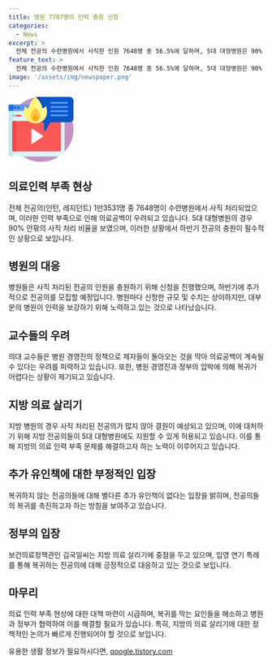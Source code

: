 ```yaml
---
title: 병원 7707명의 인력 충원 신청
categories:
  - News
excerpt: >
  전체 전공의 수련병원에서 사직한 인원 7648명 중 56.5%에 달하며, 5대 대형병원은 90% 안팎의 사직 처리율을 기록했다. 복지부는 하반기 추가 수련 인원 7707명을 채원하려 하지만 교수들의 반발과 지방 병원의 사직 처리율이 높지 않아 의료공백 우려가 커지고 있다. 김 정책관은 지방 전공의들이 5대 대형병원에 지원할 수 있게 허용하겠다는 뜻을 밝혔다.
feature_text: >
  전체 전공의 수련병원에서 사직한 인원 7648명 중 56.5%에 달하며, 5대 대형병원은 90% 안팎의 사직 처리율을 기록했다. 복지부는 하반기 추가 수련 인원 7707명을 채원하려 하지만 교수들의 반발과 지방 병원의 사직 처리율이 높지 않아 의료공백 우려가 커지고 있다. 김 정책관은 지방 전공의들이 5대 대형병원에 지원할 수 있게 허용하겠다는 뜻을 밝혔다.
image: '/assets/img/newspaper.png'
---
```


<p><img src="/assets/img/news.png" alt="rentncar 속보" /></p>

<h2 data-ke-size="size26">의료인력 부족 현상</h2>

<p data-ke-size="size16">전체 전공의(인턴, 레지던트) 1만3531명 중 7648명이 수련병원에서 사직 처리되었으며, 이러한 인력 부족으로 인해 의료공백이 우려되고 있습니다. 5대 대형병원의 경우 90% 안팎의 사직 처리 비율을 보였으며, 이러한 상황에서 하반기 전공의 충원이 필수적인 상황으로 보입니다.</p>

<h2 data-ke-size="size26">병원의 대응</h2>

<p data-ke-size="size16">병원들은 사직 처리된 전공의 인원을 충원하기 위해 신청을 진행했으며, 하반기에 추가적으로 전공의를 모집할 예정입니다. 병원마다 신청한 규모 및 수치는 상이하지만, 대부분의 병원이 인력을 보강하기 위해 노력하고 있는 것으로 나타났습니다.</p>

<h2 data-ke-size="size26">교수들의 우려</h2>

<p data-ke-size="size16">의대 교수들은 병원 경영진의 정책으로 제자들이 돌아오는 것을 막아 의료공백이 계속될 수 있다는 우려를 피력하고 있습니다. 또한, 병원 경영진과 정부의 압박에 의해 복귀가 어렵다는 상황이 제기되고 있습니다.</p>

<h2 data-ke-size="size26">지방 의료 살리기</h2>

<p data-ke-size="size16">지방 병원의 경우 사직 처리된 전공의가 많지 않아 결원이 예상되고 있으며, 이에 대처하기 위해 지방 전공의들이 5대 대형병원에도 지원할 수 있게 허용되고 있습니다. 이를 통해 지방의 의료 인력 부족 문제를 해결하고자 하는 노력이 이루어지고 있습니다.</p>

<h2 data-ke-size="size26">추가 유인책에 대한 부정적인 입장</h2>

<p data-ke-size="size16">복귀하지 않는 전공의들에 대해 별다른 추가 유인책이 없다는 입장을 밝히며, 전공의들의 복귀를 촉진하고자 하는 방침을 보여주고 있습니다.</p>

<h2 data-ke-size="size26">정부의 입장</h2>

<p data-ke-size="size16">보건의료정책관인 김국일씨는 지방 의료 살리기에 중점을 두고 있으며, 입영 연기 특례를 통해 복귀하는 전공의에 대해 긍정적으로 대응하고 있는 것으로 보입니다.</p>

<h2 data-ke-size="size26">마무리</h2>

<p data-ke-size="size16">의료 인력 부족 현상에 대한 대책 마련이 시급하며, 복귀를 막는 요인들을 해소하고 병원과 정부가 협력하여 이를 해결할 필요가 있습니다. 특히, 지방의 의료 살리기에 대한 정책적인 논의가 빠르게 진행되어야 할 것으로 보입니다.</p>
유용한 생활 정보가 필요하시다면, <a href="https://qoogle.tistory.com" rel="dofollow">qoogle.tistory.com</a>


